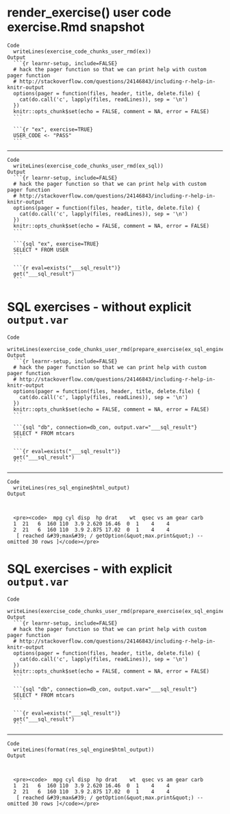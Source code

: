 # render_exercise() user code exercise.Rmd snapshot

    Code
      writeLines(exercise_code_chunks_user_rmd(ex))
    Output
      ```{r learnr-setup, include=FALSE}
      # hack the pager function so that we can print help with custom pager function
      # http://stackoverflow.com/questions/24146843/including-r-help-in-knitr-output
      options(pager = function(files, header, title, delete.file) {
        cat(do.call('c', lapply(files, readLines)), sep = '\n')
      })
      knitr::opts_chunk$set(echo = FALSE, comment = NA, error = FALSE)
      ```
      
      ```{r "ex", exercise=TRUE}
      USER_CODE <- "PASS"
      ```

---

    Code
      writeLines(exercise_code_chunks_user_rmd(ex_sql))
    Output
      ```{r learnr-setup, include=FALSE}
      # hack the pager function so that we can print help with custom pager function
      # http://stackoverflow.com/questions/24146843/including-r-help-in-knitr-output
      options(pager = function(files, header, title, delete.file) {
        cat(do.call('c', lapply(files, readLines)), sep = '\n')
      })
      knitr::opts_chunk$set(echo = FALSE, comment = NA, error = FALSE)
      ```
      
      ```{sql "ex", exercise=TRUE}
      SELECT * FROM USER
      ```
      
      ```{r eval=exists("___sql_result")}
      get("___sql_result")
      ```

# SQL exercises - without explicit `output.var`

    Code
      writeLines(exercise_code_chunks_user_rmd(prepare_exercise(ex_sql_engine)))
    Output
      ```{r learnr-setup, include=FALSE}
      # hack the pager function so that we can print help with custom pager function
      # http://stackoverflow.com/questions/24146843/including-r-help-in-knitr-output
      options(pager = function(files, header, title, delete.file) {
        cat(do.call('c', lapply(files, readLines)), sep = '\n')
      })
      knitr::opts_chunk$set(echo = FALSE, comment = NA, error = FALSE)
      ```
      
      ```{sql "db", connection=db_con, output.var="___sql_result"}
      SELECT * FROM mtcars
      ```
      
      ```{r eval=exists("___sql_result")}
      get("___sql_result")
      ```

---

    Code
      writeLines(res_sql_engine$html_output)
    Output
      
      
      
      <pre><code>  mpg cyl disp  hp drat    wt  qsec vs am gear carb
      1  21   6  160 110  3.9 2.620 16.46  0  1    4    4
      2  21   6  160 110  3.9 2.875 17.02  0  1    4    4
       [ reached &#39;max&#39; / getOption(&quot;max.print&quot;) -- omitted 30 rows ]</code></pre>

# SQL exercises - with explicit `output.var`

    Code
      writeLines(exercise_code_chunks_user_rmd(prepare_exercise(ex_sql_engine)))
    Output
      ```{r learnr-setup, include=FALSE}
      # hack the pager function so that we can print help with custom pager function
      # http://stackoverflow.com/questions/24146843/including-r-help-in-knitr-output
      options(pager = function(files, header, title, delete.file) {
        cat(do.call('c', lapply(files, readLines)), sep = '\n')
      })
      knitr::opts_chunk$set(echo = FALSE, comment = NA, error = FALSE)
      ```
      
      ```{sql "db", connection=db_con, output.var="___sql_result"}
      SELECT * FROM mtcars
      ```
      
      ```{r eval=exists("___sql_result")}
      get("___sql_result")
      ```

---

    Code
      writeLines(format(res_sql_engine$html_output))
    Output
      
      
      
      <pre><code>  mpg cyl disp  hp drat    wt  qsec vs am gear carb
      1  21   6  160 110  3.9 2.620 16.46  0  1    4    4
      2  21   6  160 110  3.9 2.875 17.02  0  1    4    4
       [ reached &#39;max&#39; / getOption(&quot;max.print&quot;) -- omitted 30 rows ]</code></pre>

